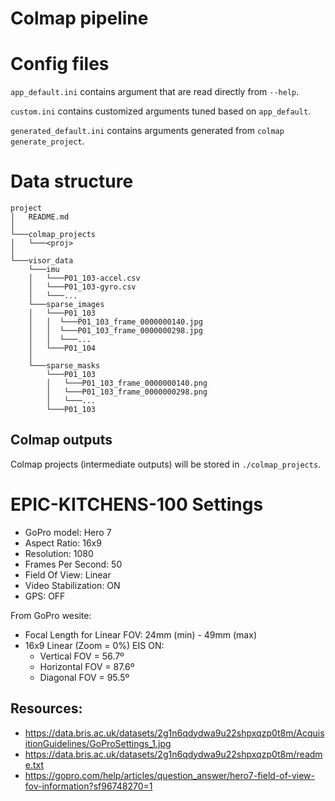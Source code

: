 # Colmap pipeline

# Config files

`app_default.ini` contains argument that are read directly from `--help`.

`custom.ini` contains customized arguments tuned based on `app_default`.

`generated_default.ini` contains arguments generated from `colmap generate_project`.

# Data structure

```
project
│   README.md
│
└───colmap_projects
│   └───<proj>
│
└───visor_data
    └───imu
    │   └───P01_103-accel.csv
    │   └───P01_103-gyro.csv
    │   └───...
    └───sparse_images
    │   └───P01_103
    │   │  └───P01_103_frame_0000000140.jpg
    │   │  └───P01_103_frame_0000000298.jpg
    │   │  └───...
    │   └───P01_104
    │
    └───sparse_masks
        └───P01_103
        │   └───P01_103_frame_0000000140.png
        │   └───P01_103_frame_0000000298.png
        │   └───...
        └───P01_103
```

## Colmap outputs

Colmap projects (intermediate outputs) will be stored in `./colmap_projects`.

# EPIC-KITCHENS-100 Settings

- GoPro model:      Hero 7
- Aspect Ratio:     16x9
- Resolution:       1080
- Frames Per Second:    50
- Field Of View:        Linear
- Video Stabilization:  ON
- GPS:                  OFF

From GoPro wesite:

- Focal Length for Linear FOV:  24mm (min) - 49mm (max)
- 16x9 Linear (Zoom = 0%) EIS ON:  
    - Vertical FOV = 56.7º  
    - Horizontal FOV = 87.6º  
    - Diagonal FOV = 95.5º

## Resources: 
- https://data.bris.ac.uk/datasets/2g1n6qdydwa9u22shpxqzp0t8m/AcquisitionGuidelines/GoProSettings_1.jpg
- https://data.bris.ac.uk/datasets/2g1n6qdydwa9u22shpxqzp0t8m/readme.txt
- https://gopro.com/help/articles/question_answer/hero7-field-of-view-fov-information?sf96748270=1